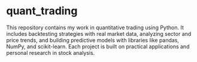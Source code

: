# quant_trading
This repository contains my work in quantitative trading using Python. It includes backtesting strategies with real market data, analyzing sector and price trends, and building predictive models with libraries like pandas, NumPy, and scikit-learn. Each project is built on practical applications and personal research in stock analysis.
